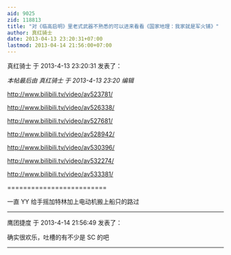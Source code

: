 ```yaml
---
aid: 9025
zid: 118813
title: "对《临高启明》里老式武器不熟悉的可以进来看看《国家地理：我家就是军火铺》"
author: 真红骑士
date: 2013-04-13 23:20:31+07:00
lastmod: 2013-04-14 21:56:00+07:00
---
```


真红骑士 于 2013-4-13 23:20:31 发表了：

_本帖最后由 真红骑士 于 2013-4-13 23:20 编辑_

http://www.bilibili.tv/video/av523781/

http://www.bilibili.tv/video/av526338/

http://www.bilibili.tv/video/av527681/

http://www.bilibili.tv/video/av528942/

http://www.bilibili.tv/video/av530396/

http://www.bilibili.tv/video/av532274/

http://www.bilibili.tv/video/av533381/

=========================

一直 YY 给手摇加特林加上电动机搬上船只的路过

---

鹰团捷度 于 2013-4-14 21:56:49 发表了：

确实很欢乐，吐槽的有不少是 SC 的吧

---
